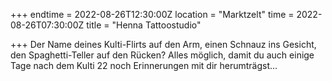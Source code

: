 +++
endtime = 2022-08-26T12:30:00Z
location = "Marktzelt"
time = 2022-08-26T07:30:00Z
title = "Henna Tattoostudio"

+++
Der Name deines Kulti-Flirts auf den Arm, einen Schnauz ins Gesicht, den Spaghetti-Teller auf den Rücken? Alles möglich, damit du auch einige Tage nach dem Kulti 22 noch Erinnerungen mit dir herumträgst...